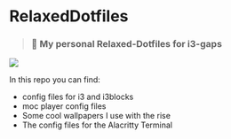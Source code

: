 # RelaxedDotfiles

> ### 🍃 My personal Relaxed-Dotfiles for i3-gaps 

![](https://github.com/MiguelRAvila/RelaxedDotfiles/blob/master/rsc/ss.png)

In this repo you can find:

- config files for i3 and i3blocks
- moc player config files
- Some cool wallpapers I use with the rise
- The config files for the Alacritty Terminal